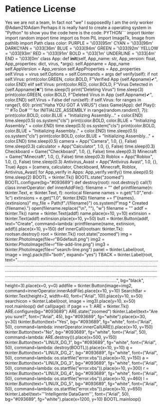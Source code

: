 # Patience License

Yes we are not a team, In fact not "we" I supposedlly I am the only worker @Adam210Adam 
Perhaps it is really hard to create a operating system in "Python" to show you the code
here is the code: PYTHON```
    import tkinter
    import random
    import time
    import os
    from PIL import ImageTk, Image
    from pathlib import Path
    class color:
        PURPLE = '\033[95m'
        CYAN = '\033[96m'
        DARKCYAN = '\033[36m'
        BLUE = '\033[94m'
        GREEN = '\033[92m'
        YELLOW = '\033[93m'
        RED = '\033[91m'
        BOLD = '\033[1m'
        UNDERLINE = '\033[4m'
        END = '\033[0m'
    class App:
        def __init__(self, App_name: str, App_version: float, App_properties: dict, virus, *args):
            self.Appname = App_name
            self.AppVersion = App_version
            self.AppProperties = App_properties
            self.Virus = virus
            self.Options = self.Commands = args
        def verify(self):
            if not self.Virus:
                print(color.GREEN, color.BOLD, F"Verified App {self.Appname}✔", color.END)
            elif self.Virus:
                print(color.RED, color.BOLD, F"Virus Detected in {self.Appname}✖")
                time.sleep(1)
                print("Deleting Virus")
                time.sleep(3)
                print(color.GREEN, color.BOLD, F"Deleted Virus in App {self.Appname}✔", color.END)
                self.Virus = False
        def run(self):
            if self.Virus:
                for ranges in range(1, 60):
                    print("Haha YOU GOT A VIRUS")
    class Game(App):
        def Play():
            '''
            #To Do#
            '''
    for INITIALIZE_ASSEMBLY in range(random.randint(1, 7)):
        print(color.BOLD, color.BLUE + "Initializing Assembly..." + color.END)
        time.sleep(0.5)
        os.system("cls")
        print(color.BOLD, color.BLUE + "Initializing Assembly." + color.END)
        time.sleep(0.5)
        os.system("cls")
        print(color.BOLD, color.BLUE + "Initializing Assembly.." + color.END)
        time.sleep(0.5)
        os.system("cls")
        print(color.BOLD, color.BLUE + "Initializing Assembly..." + color.END)
        time.sleep(0.5)
    camera = App("Camera", 1.0, {}, False)
    time.sleep(0.3)
    calculator = App("Calculator", 1.0, {}, False)
    time.sleep(0.3)
    Checkboard = Game("Checkboard", 1.0, {}, False)
    time.sleep(0.3)
    Minecraft = Game("Minecraft", 1.0, {}, False)
    time.sleep(0.3)
    Roblox = App("Roblox", 1.0, {}, False)
    time.sleep(0.3)
    Antivirus_Avast = App("Antivirus Avast", 1.0, {}, True)
    Apps = [camera, calculator, Checkboard, Minecraft, Roblox, Antivirus_Avast]
    for App_verify in Apps:
        App_verify.verify()
        time.sleep(0.5)
    time.sleep(2)
    BOOTL = tkinter.Tk()
    BOOTL.state("zoomed")
    BOOTL.configure(bg="#093689")
    def destroy(root):
        root.destroy()
        call(1)
    class innerOperator:
        def innerAddFile():
            filename = ""
            def printfilename(n: tkinter.Text, e: tkinter.Text, f):
                nonlocal filename
                names = n.get("1.0","end-1c")
                extinsions = e.get("1.0", tkinter.END)
                filename += f"{names}.{extinsions}"
                my_file = Path(f"./{filename}")
                os.system(f"msg * Created {filename}.")
                open(filename.replace("\n", ""), "w")
                filename = ""
            addf = tkinter.Tk()
            name = tkinter.Text(addf)
            name.place(x=10, y=10)
            extinsion = tkinter.Text(addf)
            extinsion.place(x=10, y=50)
            butt = tkinter.Button(addf, text="Create", command=lambda: printfilename(name, extinsion, addf)).place(x=10, y=150)
        def innerCall(rootsan: tkinter.Tk):
            rootsan.destroy()
            root = tkinter.Tk()
            root.state("zoomed")
            img = tkinter.PhotoImage(file=r"BGdefault.png")
            img2 = tkinter.PhotoImage(file=r"file-add-line.png")
            img3 = tkinter.PhotoImage(file=r"search-line.png")
            panel = tkinter.Label(root, image = img).pack(fill="both", expand="yes")
            TBACK = tkinter.Label(root, text="..................................................................................................................................................................................................................................................................................................................................................................................................................................................................................................................................................................................................", bg="black", height=3).place(x=0, y=0)
            addfile = tkinter.Button(image=img2, command=innerOperator.innerAddFile).place(x=10, y=10)
            SearchBar = tkinter.Text(height=2, width=40, font=("Arial", 10)).place(y=10, x=50)
            searchicon = tkinter.Label(root, image = img3).place(y=10, x=50)
            root.mainloop()
    def call(page):
        if page == 1:
            ARE = tkinter.Tk()
            ARE.configure(bg="#093689")
            ARE.state("zoomed")
            tkinter.Label(text="Are you sure?", font=("Arial", 45), bg="#093689", fg="white").place(x=30, y=30)
            tkinter.Button(text="Yes", bg="#093689", fg="white", font=("Arial", 50), command=lambda: innerOperator.innerCall(ARE)).place(x=10, y=150)
            tkinter.Button(text="No", bg="#093689", fg="white", font=("Arial", 50), command=lambda: ARE.destroy()).place(x=500, y=150)
    tkinter.Button(text="LINUX_DG_1", bg="#093689", fg="white", font=("Arial", 50), command=lambda: destroy(BOOTL)).place(x=10, y=10)
    q = tkinter.Button(text="LINUX_DG_2", bg="#093689", fg="white", font=("Arial", 50), command=lambda: os.startfile("error.vbs")).place(x=10, y=150)
    a = tkinter.Button(text="LINUX_DG_3", bg="#093689", fg="white", font=("Arial", 50), command=lambda: os.startfile("error.vbs")).place(x=10, y=300)
    r = tkinter.Button(text="LINUX_DG_4", bg="#093689", fg="white", font=("Arial", 50), command=lambda: os.startfile("error.vbs")).place(x=10, y=460)
    l = tkinter.Button(text="LINUX_DG_5", bg="#093689", fg="white", font=("Arial", 50), command=lambda: os.startfile("error.vbs")).place(x=10, y=650)
    tkinter.Label(text='''Intelligente
    DataGarm''', font=("Arial", 50), bg="#093689", fg="white").place(x=1200, y=10)
BOOTL.mainloop()
```

